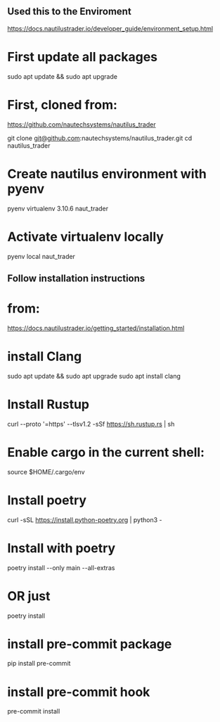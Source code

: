 ##

## Used this  to the Enviroment
https://docs.nautilustrader.io/developer_guide/environment_setup.html

# First update all packages
sudo apt update && sudo apt upgrade

# First, cloned from:
https://github.com/nautechsystems/nautilus_trader

git clone git@github.com:nautechsystems/nautilus_trader.git
cd nautilus_trader

# Create nautilus environment with pyenv
pyenv virtualenv 3.10.6  naut_trader
# Activate virtualenv locally
pyenv local naut_trader

## Follow installation instructions
# from:
https://docs.nautilustrader.io/getting_started/installation.html

# install Clang
sudo apt update && sudo apt upgrade
sudo apt install clang

# Install Rustup
curl --proto '=https' --tlsv1.2 -sSf https://sh.rustup.rs | sh
# Enable cargo in the current shell:
source $HOME/.cargo/env

# Install poetry
curl -sSL https://install.python-poetry.org | python3 -
# Install with poetry
poetry install --only main --all-extras
# OR just
poetry install

# install pre-commit package
pip install pre-commit

# install pre-commit hook
pre-commit install
